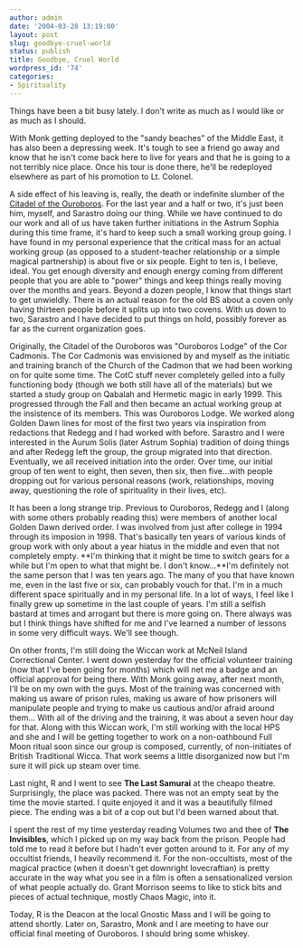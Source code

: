 ```yaml
---
author: admin
date: '2004-03-28 13:19:00'
layout: post
slug: goodbye-cruel-world
status: publish
title: Goodbye, Cruel World
wordpress_id: '74'
categories:
- Spirituality
---
```


Things have been a bit busy lately. I don't write as much as I would
like or as much as I should.

With Monk getting deployed to the "sandy beaches" of the Middle East, it
has also been a depressing week. It's tough to see a friend go away and
know that he isn't come back here to live for years and that he is going
to a not terribly nice place. Once his tour is done there, he'll be
redeployed elsewhere as part of his promotion to Lt. Colonel.

A side effect of his leaving is, really, the death or indefinite slumber
of the [Citadel of the Ouroboros](http://www.ogdoadic.com/ouroboros/).
For the last year and a half or two, it's just been him, myself, and
Sarastro doing our thing. While we have continued to do our work and all
of us have taken further initiations in the Astrum Sophia during this
time frame, it's hard to keep such a small working group going. I have
found in my personal experience that the critical mass for an actual
working group (as opposed to a student-teacher relationship or a simple
magical partnership) is about five or six people. Eight to ten is, I
believe, ideal. You get enough diversity and enough energy coming from
different people that you are able to "power" things and keep things
really moving over the months and years. Beyond a dozen people, I know
that things start to get unwieldly. There is an actual reason for the
old BS about a coven only having thirteen people before it splits up
into two covens. With us down to two, Sarastro and I have decided to put
things on hold, possibly forever as far as the current organization
goes.

Originally, the Citadel of the Ouroboros was "Ouroboros Lodge" of the
Cor Cadmonis. The Cor Cadmonis was envisioned by and myself as the
initiatic and training branch of the Church of the Cadmon that we had
been working on for quite some time. The CotC stuff never completely
gelled into a fully functioning body (though we both still have all of
the materials) but we started a study group on Qabalah and Hermetic
magic in early 1999. This progressed through the Fall and then became an
actual working group at the insistence of its members. This was
Ouroboros Lodge. We worked along Golden Dawn lines for most of the first
two years via inspiration from redactions that Redegg and I had worked
with before. Sarastro and I were interested in the Aurum Solis (later
Astrum Sophia) tradition of doing things and after Redegg left the
group, the group migrated into that direction. Eventually, we all
received initiation into the order. Over time, our initial group of ten
went to eight, then seven, then six, then five...with people dropping
out for various personal reasons (work, relationships, moving away,
questioning the role of spirituality in their lives, etc).

It has been a long strange trip. Previous to Ouroboros, Redegg and I
(along with some others probably reading this) were members of another
local Golden Dawn derived order. I was involved from just after college
in 1994 through its imposion in 1998. That's basically ten years of
various kinds of group work with only about a year hiatus in the middle
and even that not completely empty. **I'm thinking that it might be time
to switch gears for a while but I'm open to what that might be. I don't
know...**I'm definitely not the same person that I was ten years ago.
The many of you that have known me, even in the last five or six, can
probably vouch for that. I'm in a much different space spiritually and
in my personal life. In a lot of ways, I feel like I finally grew up
sometime in the last couple of years. I'm still a selfish bastard at
times and arrogant but there is more going on. There always was but I
think things have shifted for me and I've learned a number of lessons in
some very difficult ways. We'll see though.

On other fronts, I'm still doing the Wiccan work at McNeil Island
Correctional Center. I went down yesterday for the official volunteer
training (now that I've been going for months) which will net me a badge
and an official approval for being there. With Monk going away, after
next month, I'll be on my own with the guys. Most of the training was
concerned with making us aware of prison rules, making us aware of how
prisoners will manipulate people and trying to make us cautious and/or
afraid around them... With all of the driving and the training, it was
about a seven hour day for that. Along with this Wiccan work, I'm still
working with the local HPS and she and I will be getting together to
work on a non-oathbound Full Moon ritual soon since our group is
composed, currently, of non-initiates of British Traditional Wicca. That
work seems a little disorganized now but I'm sure it will pick up steam
over time.

Last night, R and I went to see **The Last Samurai** at the cheapo
theatre. Surprisingly, the place was packed. There was not an empty seat
by the time the movie started. I quite enjoyed it and it was a
beautifully filmed piece. The ending was a bit of a cop out but I'd been
warned about that.

I spent the rest of my time yesterday reading Volumes two and thee of
**The Invisibles**, which I picked up on my way back from the prison.
People had told me to read it before but I hadn't ever gotten around to
it. For any of my occultist friends, I heavily recommend it. For the
non-occultists, most of the magical practice (when it doesn't get
downright lovecraftian) is pretty accurate in the way what you see in a
film is often a sensationalized version of what people actually do.
Grant Morrison seems to like to stick bits and pieces of actual
technique, mostly Chaos Magic, into it.

Today, R is the Deacon at the local Gnostic Mass and I will be going to
attend shortly. Later on, Sarastro, Monk and I are meeting to have our
official final meeting of Ouroboros. I should bring some whiskey.
